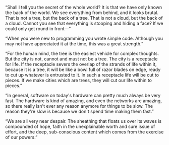 “Shall I tell you the secret of the whole world? It is that we have only known the back of the world. We see everything from behind, and it looks brutal. That is not a tree, but the back of a tree. That is not a cloud, but the back of a cloud. Cannot you see that everything is stooping and hiding a face? If we could only get round in front—”

“When you were new to programming you wrote simple code. Although you may not have appreciated it at the time, this was a great strength.”

“For the human mind, the tree is the easiest vehicle for complex thoughts. But the city is not, cannot and must not be a tree. The city is a receptacle for life. If the receptacle severs the overlap of the strands of life within it, because it is a tree, it will be like a bowl full of razor blades on edge, ready to cut up whatever is entrusted to it. In such a receptacle life will be cut to pieces. If we make cities which are trees, they will cut our life within to pieces.”

“In general, software on today's hardware can pretty much always be very fast. The hardware is kind of amazing, and even the networks are amazing, so there really isn't ever any reason anymore for things to be slow. The reason they're slow is because we don't spend time making them fast.”

“We are all very near despair. The sheathing that floats us over its waves is compounded of hope, faith in the unexplainable worth and sure issue of effort, and the deep, sub-conscious content which comes from the exercise of our powers.”

